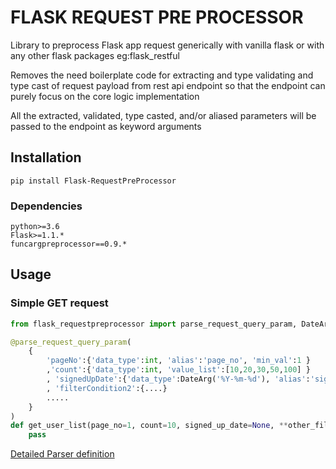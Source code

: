 # FLASK REQUEST PRE PROCESSOR

Library to preprocess Flask app request generically with vanilla flask or with any other flask packages eg:flask_restful

Removes the need boilerplate code for extracting and type validating and type cast of request payload from rest api endpoint so that the endpoint can purely focus on the core logic implementation

All the extracted, validated, type casted, and/or aliased parameters will be passed to the endpoint as keyword arguments 


## Installation

    pip install Flask-RequestPreProcessor

### Dependencies
    
    python>=3.6
    Flask>=1.1.*
    funcargpreprocessor==0.9.*
    
## Usage

### Simple GET request

```python
from flask_requestpreprocessor import parse_request_query_param, DateArg

@parse_request_query_param(
    {
        'pageNo':{'data_type':int, 'alias':'page_no', 'min_val':1 }
        ,'count':{'data_type':int, 'value_list':[10,20,30,50,100] }
        , 'signedUpDate':{'data_type':DateArg('%Y-%m-%d'), 'alias':'signed_up_date'}
        , 'filterCondition2':{....}
        .....
    }
)
def get_user_list(page_no=1, count=10, signed_up_date=None, **other_filter_conditions):
    pass
```

[Detailed Parser definition](https://github.com/sabariramc/funcargpreprocessor)
    
    